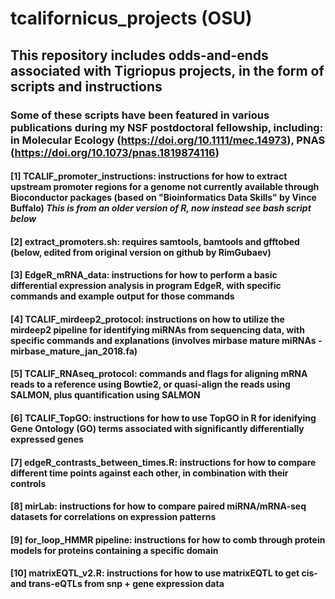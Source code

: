 # tcalifornicus_projects (OSU)
## This repository includes odds-and-ends associated with Tigriopus projects, in the form of scripts and instructions
### Some of these scripts have been featured in various publications during my NSF postdoctoral fellowship, including: in Molecular Ecology (https://doi.org/10.1111/mec.14973), PNAS (https://doi.org/10.1073/pnas.1819874116)
#### [1] TCALIF_promoter_instructions: instructions for how to extract upstream promoter regions for a genome not currently available through Bioconductor packages (based on "Bioinformatics Data Skills" by Vince Buffalo) *This is from an older version of R, now instead see bash script below*
#### [2] extract_promoters.sh: requires samtools, bamtools and gfftobed (below, edited from original version on github by RimGubaev)
#### [3] EdgeR_mRNA_data: instructions for how to perform a basic differential expression analysis in program EdgeR, with specific commands and example output for those commands
#### [4] TCALIF_mirdeep2_protocol: instructions on how to utilize the mirdeep2 pipeline for identifying miRNAs from sequencing data, with specific commands and explanations (involves mirbase mature miRNAs - mirbase_mature_jan_2018.fa)
#### [5] TCALIF_RNAseq_protocol: commands and flags for aligning mRNA reads to a reference using Bowtie2, or quasi-align the reads using SALMON, plus quantification using SALMON
#### [6] TCALIF_TopGO: instructions for how to use TopGO in R for idenifying Gene Ontology (GO) terms associated with significantly differentially expressed genes
#### [7] edgeR_contrasts_between_times.R: instructions for how to compare different time points against each other, in combination with their controls
#### [8] mirLab: instructions for how to compare paired miRNA/mRNA-seq datasets for correlations on expression patterns
#### [9] for_loop_HMMR pipeline: instructions for how to comb through protein models for proteins containing a specific domain
#### [10] matrixEQTL_v2.R: instructions for how to use matrixEQTL to get cis- and trans-eQTLs from snp + gene expression data
